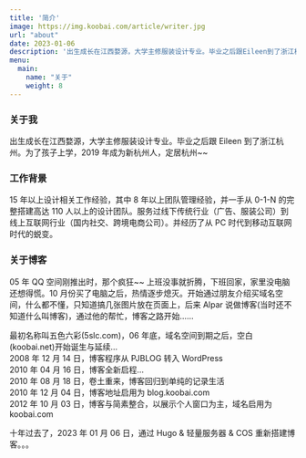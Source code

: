 ```yaml
---
title: '简介'
image: https://img.koobai.com/article/writer.jpg
url: "about"
date: 2023-01-06
description: '出生成长在江西婺源，大学主修服装设计专业。毕业之后跟Eileen到了浙江杭州。为了孩子上学，2019年成为新杭州人，定居杭州~~'
menu:
  main:
    name: "关于"
    weight: 8
---
```

<div class="content_zhengwen">

### 关于我

出生成长在江西婺源，大学主修服装设计专业。毕业之后跟 Eileen 到了浙江杭州。为了孩子上学，2019 年成为新杭州人，定居杭州~~

### 工作背景

15 年以上设计相关工作经验，其中 8 年以上团队管理经验，并一手从 0-1-N 的完整搭建高达 110 人以上的设计团队。服务过线下传统行业（广告、服装公司）到线上互联网行业（国内社交、跨境电商公司）。并经历了从 PC 时代到移动互联网时代的蜕变。

### 关于博客

05 年 QQ 空间刚推出时，那个疯狂~~ 上班没事就折腾，下班回家，家里没电脑还想得慌。10 月份买了电脑之后，热情逐步熄灭。开始通过朋友介绍买域名空间，什么都不懂，只知道搞几张图片放在页面上，后来 Alpar 说做博客(当时还不知道什么叫博客)，通过他的帮忙，博客之路开始……

最初名称叫五色六彩(5slc.com)，06 年底，域名空间到期之后，空白(koobai.net)开始诞生与延续…  
2008 年 12 月 14 日，博客程序从 PJBLOG 转入 WordPress  
2010 年 04 月 16 日，博客全新启程…  
2010 年 08 月 18 日，卷土重来，博客回归到单纯的记录生活  
2010 年 12 月 04 日，博客地址启用为 blog.koobai.com  
2012 年 10 月 03 日，博客与简素整合，以展示个人窗口为主，域名启用为 koobai.com

十年过去了，2023 年 01 月 06 日，通过 Hugo & 轻量服务器 & COS 重新搭建博客。。。
</div>
